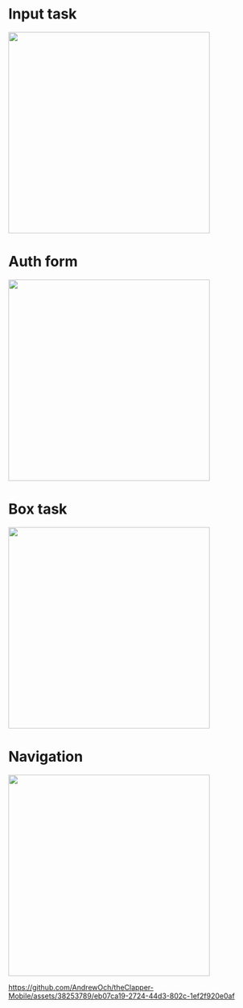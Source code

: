# Input task
<img src="https://github.com/AndrewOch/theClapper-Mobile/assets/38253789/c6a97c43-67d2-4ebc-81b2-3c4c7c89280e" width="400">

# Auth form
<img src="https://github.com/AndrewOch/theClapper-Mobile/assets/38253789/db3c148d-6cf2-4e01-9c7f-a6bf1314b92a" width="400">

# Box task
<img src="https://github.com/AndrewOch/theClapper-Mobile/assets/38253789/f9d56eb1-1262-47ac-a23b-f9798e8ab88d" width="400">

# Navigation
<img src="https://github.com/AndrewOch/theClapper-Mobile/assets/38253789/d6d88c62-501d-4797-a03a-ad138bb70633" width="400">



https://github.com/AndrewOch/theClapper-Mobile/assets/38253789/eb07ca19-2724-44d3-802c-1ef2f920e0af


